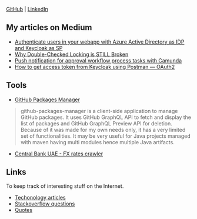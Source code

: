[GitHub](https://github.com/paulbares) | [LinkedIn](https://linkedin.com/in/paulbares)

## My articles on Medium

- [Authenticate users in your webapp with Azure Active Directory as IDP and Keycloak as SP](https://paulbares.medium.com/authenticate-users-in-your-webapp-with-azure-active-directory-as-idp-and-keycloak-as-sp-c4d06602ece3)
- [Why Double-Checked Locking is STILL Broken](https://medium.com/@bares.paul/why-double-checked-locking-is-still-broken-a70f0726c92d?source=friends_link&sk=c7413f7aea9eee07a47aec42a2ee3255)
- [Push notification for approval workflow process tasks with Camunda](https://medium.com/@bares.paul/push-notification-for-approval-workflow-process-tasks-with-camunda-f796ce15f541?source=friends_link&sk=baec46abdaec084e917d086a46021c11)
- [How to get access token from Keycloak using Postman — OAuth2](https://paulbares.medium.com/quick-tip-oauth2-with-keycloak-and-postman-cc7211b693a5)

## Tools
- [GitHub Packages Manager](https://paulbares.github.io/github-packages-manager/) 

> github-packages-manager is a client-side application to manage GitHub packages. It uses GitHub GraphQL API to fetch and display the list of packages and GitHub GraphQL Preview API for deletion. Because of it was made for my own needs only, it has a very limited set of functionalities.
> It may be very useful for Java projects managed with maven having multi modules hence multiple Java artifacts.

- [Central Bank UAE - FX rates crawler](https://github.com/paulbares/centralbank-ae-fx-rates)
 
## Links

To keep track of interesting stuff on the Internet.

- [Techonology articles](https://github.com/paulbares/notes/blob/master/README.md)
- [Stackoverflow questions](https://github.com/paulbares/notes/blob/master/STACKOVERFLOW.md)
- [Quotes](https://github.com/paulbares/notes/blob/master/QUOTES.md)

